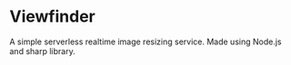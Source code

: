 # Viewfinder

A simple serverless realtime image resizing service. Made using Node.js and sharp library.
